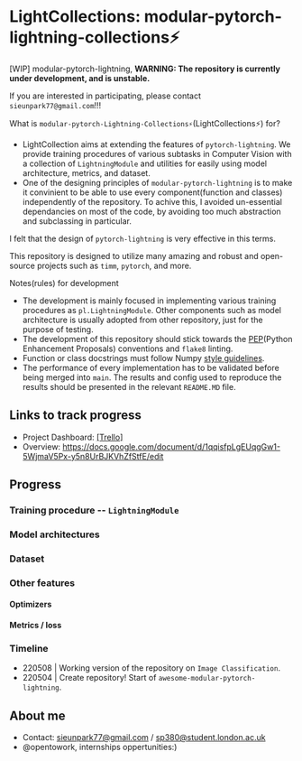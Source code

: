 # LightCollections: modular-pytorch-lightning-collections⚡️
[WIP] modular-pytorch-lightning, **WARNING: The repository is currently under development, and is unstable.**

If you are interested in participating, please contact `sieunpark77@gmail.com`!!!

What is `modular-pytorch-Lightning-Collections⚡️`(LightCollections⚡️) for?
- LightCollection aims at extending the features of `pytorch-lightning`. We provide training procedures of various subtasks in Computer Vision with a collection of `LightningModule` and utilities for easily using model architecture, metrics, and dataset.
- One of the designing principles of `modular-pytorch-lightning` is to make it convinient to be able to use every component(function and classes) independently of the repository. To achive this, I avoided un-essential dependancies on most of the code, by avoiding too much abstraction and subclassing in particular.

I felt that the design of `pytorch-lightning` is very effective in this terms.

This repository is designed to utilize many amazing and robust and open-source projects such as `timm`, `pytorch`, and more.

Notes(rules) for development
- The development is mainly focused in implementing various training procedures as `pl.LightningModule`. Other components such as model architecture is usually adopted from other repository, just for the purpose of testing.
- The development of this repository should stick towards the [PEP](https://peps.python.org/)(Python Enhancement Proposals) conventions and `flake8` linting.
- Function or class docstrings must follow Numpy [style guidelines](https://numpydoc.readthedocs.io/en/latest/format.html).
- The performance of every implementation has to be validated before being merged into `main`. The results and config used to reproduce the results should be presented in the relevant `README.MD` file.

## Links to track progress

- Project Dashboard: [\[Trello\]](https://trello.com/b/AnOjqk1F/awesome-modular-pytorch-lightning-development)
- Overview: <https://docs.google.com/document/d/1qqisfpLgEUqgGw1-5WjmaV5Px-y5n8UrBJKVhZfStfE/edit>

## Progress

### Training procedure -- `LightningModule`

### Model architectures

### Dataset

### Other features

#### Optimizers

#### Metrics / loss

### Timeline

- 220508 | Working version of the repository on `Image Classification`.
- 220504 | Create repository! Start of `awesome-modular-pytorch-lightning`.

## About me

- Contact: sieunpark77@gmail.com / sp380@student.london.ac.uk
- @opentowork, internships oppertunities:)
